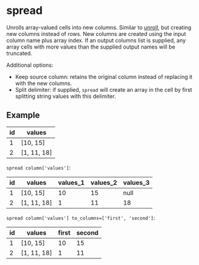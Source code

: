 # spread

Unrolls array-valued cells into new columns. Similar to [unroll](./unroll.md), but creating new columns instead of rows. New columns are created using the input column name plus array index. If an output columns list is supplied, any array cells with more values than the supplied output names will be truncated.

Additional options:

- Keep source column: retains the original column instead of replacing it with the new columns.
- Split delimiter: if supplied, `spread` will create an array in the cell by first splitting string values with this delimiter.

## Example

| id  | values      |
| --- | ----------- |
| 1   | [10, 15]    |
| 2   | [1, 11, 18] |

`spread column['values']`:

| id  | values      | values_1 | values_2 | values_3 |
| --- | ----------- | -------- | -------- | -------- |
| 1   | [10, 15]    | 10       | 15       | null     |
| 2   | [1, 11, 18] | 1        | 11       | 18       |

`spread column['values'] to_columns=['first', 'second']`:

| id  | values      | first | second |
| --- | ----------- | ----- | ------ |
| 1   | [10, 15]    | 10    | 15     |
| 2   | [1, 11, 18] | 1     | 11     |
